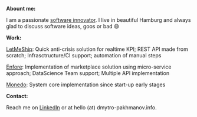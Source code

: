 **Abount me:**

I am a passionate [software innovator](https://www.dmytro-pakhmanov.info/). I live in beautiful Hamburg and always glad to discuss software ideas, goos or bad 😄
<!--
**umnick84/umnick84** is a ✨ _special_ ✨ repository because its `README.md` (this file) appears on your GitHub profile.

Here are some ideas to get you started:

- 🔭 I’m currently working on ...
- 🌱 I’m currently learning ...
- 👯 I’m looking to collaborate on ...
- 🤔 I’m looking for help with ...
- 💬 Ask me about ...
- 📫 How to reach me: ...
- 😄 Pronouns: ...
- ⚡ Fun fact: ...
-->


**Work:**

[LetMeShip](https://www.letmeship.com/de/): Quick anti-crisis solution for realtime KPI; REST API made from scratch; Infrasctructure/CI support; automation of manual steps

[Enfore](https://www.enfore.com/de/): Implementation of marketplace solution using micro-service approach; DataScience Team support; Multiple API implementation

[Monedo](#): System core implementation since start-up early stages



**Contact:**

Reach me on [LinkedIn](https://www.linkedin.com/in/pahmanovdmitry/) or at hello (at) dmytro-pakhmanov.info.
